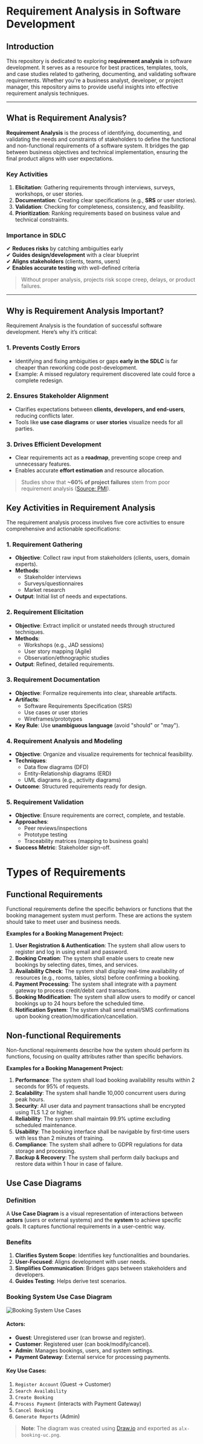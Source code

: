 # Requirement Analysis in Software Development

## Introduction  
This repository is dedicated to exploring **requirement analysis** in software development. It serves as a resource for best practices, templates, tools, and case studies related to gathering, documenting, and validating software requirements. Whether you're a business analyst, developer, or project manager, this repository aims to provide useful insights into effective requirement analysis techniques.

---

## What is Requirement Analysis?  
**Requirement Analysis** is the process of identifying, documenting, and validating the needs and constraints of stakeholders to define the functional and non-functional requirements of a software system. It bridges the gap between business objectives and technical implementation, ensuring the final product aligns with user expectations.

### Key Activities  
1. **Elicitation**: Gathering requirements through interviews, surveys, workshops, or user stories.  
2. **Documentation**: Creating clear specifications (e.g., **SRS** or user stories).  
3. **Validation**: Checking for completeness, consistency, and feasibility.  
4. **Prioritization**: Ranking requirements based on business value and technical constraints.  

### Importance in SDLC  
✔ **Reduces risks** by catching ambiguities early  
✔ **Guides design/development** with a clear blueprint  
✔ **Aligns stakeholders** (clients, teams, users)  
✔ **Enables accurate testing** with well-defined criteria  

> Without proper analysis, projects risk scope creep, delays, or product failures.

---

## Why is Requirement Analysis Important?  
Requirement Analysis is the foundation of successful software development. Here’s why it’s critical:  

### 1. Prevents Costly Errors  
- Identifying and fixing ambiguities or gaps **early in the SDLC** is far cheaper than reworking code post-development.  
- Example: A missed regulatory requirement discovered late could force a complete redesign.  

### 2. Ensures Stakeholder Alignment  
- Clarifies expectations between **clients, developers, and end-users**, reducing conflicts later.  
- Tools like **use case diagrams** or **user stories** visualize needs for all parties.  

### 3. Drives Efficient Development  
- Clear requirements act as a **roadmap**, preventing scope creep and unnecessary features.  
- Enables accurate **effort estimation** and resource allocation.  

> Studies show that **~60% of project failures** stem from poor requirement analysis ([Source: PMI](https://www.pmi.org)).

## Key Activities in Requirement Analysis

The requirement analysis process involves five core activities to ensure comprehensive and actionable specifications:

### 1. Requirement Gathering
- **Objective**: Collect raw input from stakeholders (clients, users, domain experts).  
- **Methods**:  
  - Stakeholder interviews  
  - Surveys/questionnaires  
  - Market research  
- **Output**: Initial list of needs and expectations.  

### 2. Requirement Elicitation  
- **Objective**: Extract implicit or unstated needs through structured techniques.  
- **Methods**:  
  - Workshops (e.g., JAD sessions)  
  - User story mapping (Agile)  
  - Observation/ethnographic studies  
- **Output**: Refined, detailed requirements.  

### 3. Requirement Documentation  
- **Objective**: Formalize requirements into clear, shareable artifacts.  
- **Artifacts**:  
  - Software Requirements Specification (SRS)  
  - Use cases or user stories  
  - Wireframes/prototypes  
- **Key Rule**: Use **unambiguous language** (avoid "should" or "may").  

### 4. Requirement Analysis and Modeling  
- **Objective**: Organize and visualize requirements for technical feasibility.  
- **Techniques**:  
  - Data flow diagrams (DFD)  
  - Entity-Relationship diagrams (ERD)  
  - UML diagrams (e.g., activity diagrams)  
- **Outcome**: Structured requirements ready for design.  

### 5. Requirement Validation  
- **Objective**: Ensure requirements are correct, complete, and testable.  
- **Approaches**:  
  - Peer reviews/inspections  
  - Prototype testing  
  - Traceability matrices (mapping to business goals)  
- **Success Metric**: Stakeholder sign-off.  


# Types of Requirements

## Functional Requirements
Functional requirements define the specific behaviors or functions that the booking management system must perform. These are actions the system should take to meet user and business needs.

**Examples for a Booking Management Project:**
1. **User Registration & Authentication**: The system shall allow users to register and log in using email and password.
2. **Booking Creation**: The system shall enable users to create new bookings by selecting dates, times, and services.
3. **Availability Check**: The system shall display real-time availability of resources (e.g., rooms, tables, slots) before confirming a booking.
4. **Payment Processing**: The system shall integrate with a payment gateway to process credit/debit card transactions.
5. **Booking Modification**: The system shall allow users to modify or cancel bookings up to 24 hours before the scheduled time.
6. **Notification System**: The system shall send email/SMS confirmations upon booking creation/modification/cancellation.

## Non-functional Requirements
Non-functional requirements describe how the system should perform its functions, focusing on quality attributes rather than specific behaviors.

**Examples for a Booking Management Project:**
1. **Performance**: The system shall load booking availability results within 2 seconds for 95% of requests.
2. **Scalability**: The system shall handle 10,000 concurrent users during peak hours.
3. **Security**: All user data and payment transactions shall be encrypted using TLS 1.2 or higher.
4. **Reliability**: The system shall maintain 99.9% uptime excluding scheduled maintenance.
5. **Usability**: The booking interface shall be navigable by first-time users with less than 2 minutes of training.
6. **Compliance**: The system shall adhere to GDPR regulations for data storage and processing.
7. **Backup & Recovery**: The system shall perform daily backups and restore data within 1 hour in case of failure.

## Use Case Diagrams

### Definition
A **Use Case Diagram** is a visual representation of interactions between **actors** (users or external systems) and the **system** to achieve specific goals. It captures functional requirements in a user-centric way.

### Benefits
1. **Clarifies System Scope**: Identifies key functionalities and boundaries.  
2. **User-Focused**: Aligns development with user needs.  
3. **Simplifies Communication**: Bridges gaps between stakeholders and developers.  
4. **Guides Testing**: Helps derive test scenarios.  

### Booking System Use Case Diagram
![Booking System Use Cases](alx-booking-uc.png)  

#### **Actors**:
- **Guest**: Unregistered user (can browse and register).  
- **Customer**: Registered user (can book/modify/cancel).  
- **Admin**: Manages bookings, users, and system settings.  
- **Payment Gateway**: External service for processing payments.  

#### **Key Use Cases**:
1. `Register Account` (Guest → Customer)  
2. `Search Availability`  
3. `Create Booking`  
4. `Process Payment` (interacts with Payment Gateway)  
5. `Cancel Booking`  
6. `Generate Reports` (Admin)  

> **Note**: The diagram was created using [Draw.io](https://app.diagrams.net/) and exported as `alx-booking-uc.png`.  